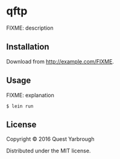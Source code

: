 # qftp

FIXME: description

## Installation

Download from http://example.com/FIXME.

## Usage

FIXME: explanation

    $ lein run

## License

Copyright © 2016 Quest Yarbrough

Distributed under the MIT license.
